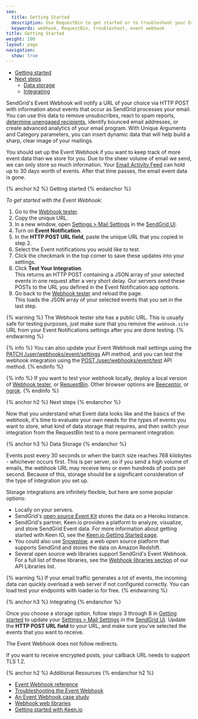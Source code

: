 ```yaml
---
seo:
  title: Getting Started
  description: Use RequestBin to get started or to troubleshoot your Event Webhook.
  keywords: webhook, RequestBin, troubleshoot, event webhook
title: Getting Started
weight: 100
layout: page
navigation:
  show: true
---
```


- [Getting started](#-Getting-started)
- [Next steps](#-Next-steps)
    - [Data storage](#-Data-storage)
    - [Integrating](#-Integrating)

SendGrid's Event Webhook will notify a URL of your choice via HTTP POST with information about events that occur as SendGrid processes your email. You can use this data to remove unsubscribes, react to spam reports, [determine unengaged recipients]({{site.blog_url}}/infer-engagement-with-the-event-api/), identify bounced email addresses, or create advanced analytics of your email program. With Unique Arguments and Category parameters, you can insert dynamic data that will help build a sharp, clear image of your mailings.

You should set up the Event Webhook if you want to keep track of more event data than we store for you. Due to the sheer volume of email we send, we can only store so much information. Your [Email Activity Feed]({{root_url}}/User_Guide/email_activity_feed.html) can hold up to 30 days worth of events. After that time passes, the email event data is gone.

{% anchor h2 %}
Getting started
{% endanchor %}

*To get started with the Event Webhook:*

1. Go to the [Webhook tester](https://webhook.site/).
1. Copy the unique URL.
1. In a new window, open [Settings > Mail Settings](https://app.sendgrid.com/settings/mail_settings) in the [SendGrid UI](https://app.sendgrid.com).
1. Turn on **Event Notification**.
1. In the **HTTP POST URL field**, paste the unique URL that you copied in step 2.
1. Select the Event notifications you would like to test.
1. Click the checkmark in the top corner to save these updates into your settings.
1. Click **Test Your Integration**.
    <br> This returns an HTTP POST containing a JSON array of your selected events in one request after a very short delay. Our servers send these POSTs to the URL you defined in the Event Notification app options.
1. Go back to the [Webhook tester](https://webhook.site/) and reload the page.
     <br> This loads the JSON array of your selected events that you set in the last step.

{% warning %}
The Webhook tester site has a public URL. This is usually safe for testing purposes, just make sure that you remove the `webhook.site` URL from your Event Notifications settings after you are done testing.
{% endwarning %}

{% info %}
You can also update your Event Webhook mail settings using the [PATCH /user/webhooks/event/settings](https://sendgrid.api-docs.io/v3.0/webhooks/update-event-notification-settings) API method, and you can test the webhook integration using the [POST /user/webhooks/event/test](https://sendgrid.api-docs.io/v3.0/webhooks/test-event-notification-settings) API method.
{% endinfo %}

{% info %}
If you want to test your webhook locally, deploy a local version of [Webhook tester](https://github.com/fredsted/webhook.site), or [RequestBin](https://github.com/Runscope/requestbin#readme). Other browser options are [Beeceptor](https://beeceptor.com), or [ngrok](https://ngrok.com/).
{% endinfo %}

{% anchor h2 %}
Next steps
{% endanchor %}

Now that you understand what Event data looks like and the basics of the webhook, it's time to evaluate your own needs for the types of events you want to store, what kind of data storage that requires, and then switch your integration from the RequestBin test to a more permanent integration.

{% anchor h3 %}
Data Storage
{% endanchor %}

Events post every 30 seconds or when the batch size reaches 768 kilobytes - whichever occurs first. This is per server, so if you send a high volume of emails, the webhook URL may receive tens or even hundreds of posts per second. Because of this, storage should be a significant consideration of the type of integration you set up.

Storage integrations are infinitely flexible, but here are some popular options:

- Locally on your servers.
- SendGrid's [open source Event Kit](https://github.com/sendgrid/eventkit-rails) stores the data on a Heroku instance.
- SendGrid's partner, Keen.io provides a platform to analyze, visualize, and store SendGrid Event data. For more information about getting started with Keen IO, see the [Keen.io Getting Started page](https://sendgrid.com/docs/Integrate/Tutorials/analytics_with_keen_io.html).
- You could also use [Snowplow](https://github.com/snowplow/snowplow/wiki/SendGrid-webhook-setup), a web open source platform that supports SendGrid and stores the data on Amazon Redshift.
- Several open source web libraries support SendGrid's Event Webhook. For a full list of these libraries, see the [Webhook libraries section]({{root_url}}/Integrate/libraries.html#-Webhook-Libraries) of our API Libraries list.

{% warning %}
If your email traffic generates a lot of events, the incoming data can quickly overload a web server if not configured correctly. You can load test your endpoints with loader.io for free.
{% endwarning %}

{% anchor h3 %}
Integrating
{% endanchor %}

Once you choose a storage option, follow steps 3 through 8 in [Getting started](#-Getting-started]) to update your [Settings > Mail Settings](https://app.sendgrid.com/settings/mail_settings) in the [SendGrid UI](https://app.sendgrid.com). Update the **HTTP POST URL field** to your URL, and make sure you've selected the events that you want to receive. 

The Event Webhook does not follow redirects.

If you want to receive encrypted posts, your callback URL needs to support TLS 1.2.

{% anchor h2 %}
Additional Resources
{% endanchor h2 %}

- [Event Webhook reference]({{root_url}}/API_Reference/Event_Webhook/event.html)
- [Troubleshooting the Event Webhook]({{root_url}}/API_Reference/Event_Webhook/troubleshooting.html)
- [An Event Webhook case study](https://sendgrid.com/blog/leveraging-sendgrids-event-api/)
- [Webhook web libraries]({{root_url}}/Integrate/libraries.html#-Webhook-Libraries)
- [Getting started with Keen.io]({{root_url}}/Integrate/Tutorials/analytics_with_keen_io.html)

